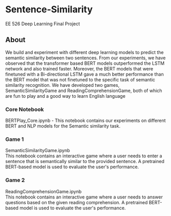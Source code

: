 # Sentence-Similarity
EE 526 Deep Learning Final Project

## About
We build and experiment with different deep learning models to predict the semantic similarity between two sentences. From our experiments, we have observed that the transformer based BERT models outperformed the LSTM network and also trained faster. Moreover, the BERT models that were finetuned with a Bi-directional LSTM gave a much better performance than the BERT model that was not finetuned to the specific task of semantic similarity recognition. We have developed two games, SemanticSimilarityGame and ReadingComprehensionGame, both of which are fun to play and a good way to learn English language

### Core Notebook
BERTPlay_Core.ipynb - This notebook contains our experiments on different BERT and NLP models for the Semantic similarity task.

### Game 1
SemanticSimilarityGame.ipynb<br>
This notebook contains an interactive game where a user needs to enter a sentence that is semantically similar to the provided sentence. A pretrained BERT-based model is used to evaluate the user's performance. 


### Game 2
ReadingComprehensionGame.ipynb <br>
This notebook contains an interactive game where a user needs to answer questions based on the given reading comprehension. A pretrained BERT-based model is used to evaluate the user's performance. 
